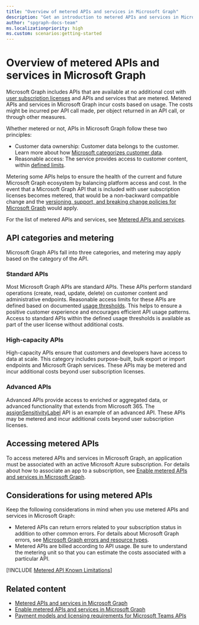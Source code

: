 ```yaml
---
title: "Overview of metered APIs and services in Microsoft Graph"
description: "Get an introduction to metered APIs and services in Microsoft Graph."
author: "spgraph-docs-team"
ms.localizationpriority: high
ms.custom: scenarios:getting-started
---
```


# Overview of metered APIs and services in Microsoft Graph

Microsoft Graph includes APIs that are available at no additional cost with [user subscription licenses](/microsoft-365/enterprise/subscriptions-licenses-accounts-and-tenants-for-microsoft-cloud-offerings) and APIs and services that are metered. Metered APIs and services in Microsoft Graph incur costs based on usage. The costs might be incurred per API call made, per object returned in an API call, or through other measures.

Whether metered or not, APIs in Microsoft Graph follow these two principles:
- Customer data ownership: Customer data belongs to the customer. Learn more about how [Microsoft categorizes customer data](https://www.microsoft.com/trust-center/privacy/customer-data-definitions).
- Reasonable access: The service provides access to customer content, within [defined limits](throttling-limits.md).

Metering some APIs helps to ensure the health of the current and future Microsoft Graph ecosystem by balancing platform access and cost. In the event that a Microsoft Graph API that is included with user subscription licenses becomes metered, that would be a non-backward compatible change and the [versioning, support, and breaking change policies for Microsoft Graph](versioning-and-support.md) would apply.

For the list of metered APIs and services, see [Metered APIs and services](/graph/metered-api-list).

## API categories and metering
Microsoft Graph APIs fall into three categories, and metering may apply based on the category of the API.

### Standard APIs
Most Microsoft Graph APIs are standard APIs. These APIs perform standard operations (create, read, update, delete) on customer content and administrative endpoints. Reasonable access limits for these APIs are defined based on documented [usage thresholds](throttling-limits.md). This helps to ensure a positive customer experience and encourages efficient API usage patterns. Access to standard APIs within the defined usage thresholds is available as part of the user license without additional costs.

### High-capacity APIs
High-capacity APIs ensure that customers and developers have access to data at scale. This category includes purpose-built, bulk export or import endpoints and Microsoft Graph services. These APIs may be metered and incur additional costs beyond user subscription licenses.

### Advanced APIs
Advanced APIs provide access to enriched or aggregated data, or advanced functionality that extends from Microsoft 365. The [assignSensitivityLabel](/graph/api/driveitem-assignsensitivitylabel) API is an example of an advanced API. These APIs may be metered and incur additional costs beyond user subscription licenses.

## Accessing metered APIs
To access metered APIs and services in Microsoft Graph, an application must be associated with an active Microsoft Azure subscription. For details about how to associate an app to a subscription, see [Enable metered APIs and services in Microsoft Graph](/graph/metered-api-setup).

## Considerations for using metered APIs

Keep the following considerations in mind when you use metered APIs and services in Microsoft Graph:

- Metered APIs can return errors related to your subscription status in addition to other common errors. For details about Microsoft Graph errors, see [Microsoft Graph errors and resource types](errors.md).
- Metered APIs are billed according to API usage. Be sure to understand the metering unit so that you can estimate the costs associated with a particular API.

[!INCLUDE [Metered API Known Limitations](includes/metered-api-known-limitations.md)]

## Related content

- [Metered APIs and services in Microsoft Graph](/graph/metered-api-list)
- [Enable metered APIs and services in Microsoft Graph](/graph/metered-api-setup)
- [Payment models and licensing requirements for Microsoft Teams APIs](teams-licenses.md)
